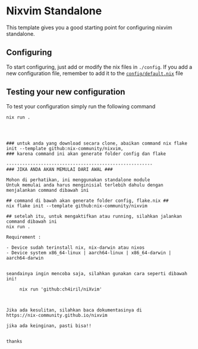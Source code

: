 # Nixvim Standalone

This template gives you a good starting point for configuring nixvim standalone.

## Configuring

To start configuring, just add or modify the nix files in `./config`.
If you add a new configuration file, remember to add it to the
[`config/default.nix`](./config/default.nix) file

## Testing your new configuration

To test your configuration simply run the following command

```
nix run .




### untuk anda yang download secara clone, abaikan command nix flake init --template github:nix-community/nixvim,
### karena command ini akan generate folder config dan flake

-------------------------------------------------------
### JIKA ANDA AKAN MEMULAI DARI AWAL ###

Mohon di perhatikan, ini menggunakan standalone module
Untuk memulai anda harus menginisial terlebih dahulu dengan menjalankan command dibawah ini

## command di bawah akan generate folder config, flake.nix ##
nix flake init --template github:nix-community/nixvim

## setelah itu, untuk mengaktifkan atau running, silahkan jalankan command dibawah ini
nix run .

Requirement :

- Device sudah terinstall nix, nix-darwin atau nixos
- Device system x86_64-linux | aarch64-linux | x86_64-darwin | aarch64-darwin 


seandainya ingin mencoba saja, silahkan gunakan cara seperti dibawah ini!

     nix run 'github:ch4iril/niXvim'



Jika ada kesulitan, silahkan baca dokumentasinya di 
https://nix-community.github.io/nixvim

jika ada keinginan, pasti bisa!!


thanks





```
